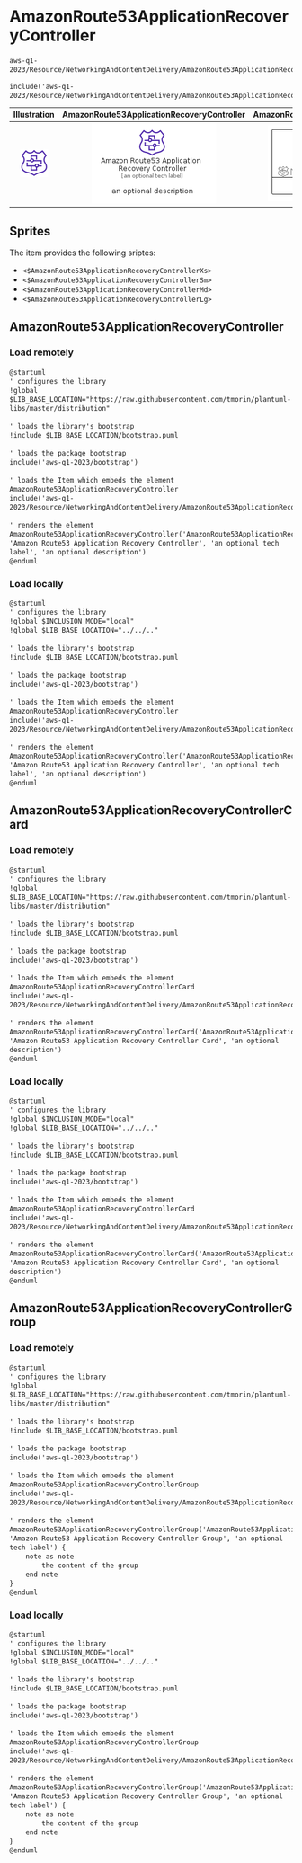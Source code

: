 # AmazonRoute53ApplicationRecoveryController


```text
aws-q1-2023/Resource/NetworkingAndContentDelivery/AmazonRoute53ApplicationRecoveryController
```

```text
include('aws-q1-2023/Resource/NetworkingAndContentDelivery/AmazonRoute53ApplicationRecoveryController')
```



| Illustration | AmazonRoute53ApplicationRecoveryController | AmazonRoute53ApplicationRecoveryControllerCard | AmazonRoute53ApplicationRecoveryControllerGroup |
| :---: | :---: | :---: | :---: |
| ![illustration for Illustration](../../../aws-q1-2023/Resource/NetworkingAndContentDelivery/AmazonRoute53ApplicationRecoveryController.png) | ![illustration for AmazonRoute53ApplicationRecoveryController](../../../aws-q1-2023/Resource/NetworkingAndContentDelivery/AmazonRoute53ApplicationRecoveryController.Local.png) | ![illustration for AmazonRoute53ApplicationRecoveryControllerCard](../../../aws-q1-2023/Resource/NetworkingAndContentDelivery/AmazonRoute53ApplicationRecoveryControllerCard.Local.png) | ![illustration for AmazonRoute53ApplicationRecoveryControllerGroup](../../../aws-q1-2023/Resource/NetworkingAndContentDelivery/AmazonRoute53ApplicationRecoveryControllerGroup.Local.png) |



## Sprites
The item provides the following sriptes:

- `<$AmazonRoute53ApplicationRecoveryControllerXs>`
- `<$AmazonRoute53ApplicationRecoveryControllerSm>`
- `<$AmazonRoute53ApplicationRecoveryControllerMd>`
- `<$AmazonRoute53ApplicationRecoveryControllerLg>`





## AmazonRoute53ApplicationRecoveryController

### Load remotely
```plantuml
@startuml
' configures the library
!global $LIB_BASE_LOCATION="https://raw.githubusercontent.com/tmorin/plantuml-libs/master/distribution"

' loads the library's bootstrap
!include $LIB_BASE_LOCATION/bootstrap.puml

' loads the package bootstrap
include('aws-q1-2023/bootstrap')

' loads the Item which embeds the element AmazonRoute53ApplicationRecoveryController
include('aws-q1-2023/Resource/NetworkingAndContentDelivery/AmazonRoute53ApplicationRecoveryController')

' renders the element
AmazonRoute53ApplicationRecoveryController('AmazonRoute53ApplicationRecoveryController', 'Amazon Route53 Application Recovery Controller', 'an optional tech label', 'an optional description')
@enduml
```

### Load locally
```plantuml
@startuml
' configures the library
!global $INCLUSION_MODE="local"
!global $LIB_BASE_LOCATION="../../.."

' loads the library's bootstrap
!include $LIB_BASE_LOCATION/bootstrap.puml

' loads the package bootstrap
include('aws-q1-2023/bootstrap')

' loads the Item which embeds the element AmazonRoute53ApplicationRecoveryController
include('aws-q1-2023/Resource/NetworkingAndContentDelivery/AmazonRoute53ApplicationRecoveryController')

' renders the element
AmazonRoute53ApplicationRecoveryController('AmazonRoute53ApplicationRecoveryController', 'Amazon Route53 Application Recovery Controller', 'an optional tech label', 'an optional description')
@enduml
```

## AmazonRoute53ApplicationRecoveryControllerCard

### Load remotely
```plantuml
@startuml
' configures the library
!global $LIB_BASE_LOCATION="https://raw.githubusercontent.com/tmorin/plantuml-libs/master/distribution"

' loads the library's bootstrap
!include $LIB_BASE_LOCATION/bootstrap.puml

' loads the package bootstrap
include('aws-q1-2023/bootstrap')

' loads the Item which embeds the element AmazonRoute53ApplicationRecoveryControllerCard
include('aws-q1-2023/Resource/NetworkingAndContentDelivery/AmazonRoute53ApplicationRecoveryController')

' renders the element
AmazonRoute53ApplicationRecoveryControllerCard('AmazonRoute53ApplicationRecoveryControllerCard', 'Amazon Route53 Application Recovery Controller Card', 'an optional description')
@enduml
```

### Load locally
```plantuml
@startuml
' configures the library
!global $INCLUSION_MODE="local"
!global $LIB_BASE_LOCATION="../../.."

' loads the library's bootstrap
!include $LIB_BASE_LOCATION/bootstrap.puml

' loads the package bootstrap
include('aws-q1-2023/bootstrap')

' loads the Item which embeds the element AmazonRoute53ApplicationRecoveryControllerCard
include('aws-q1-2023/Resource/NetworkingAndContentDelivery/AmazonRoute53ApplicationRecoveryController')

' renders the element
AmazonRoute53ApplicationRecoveryControllerCard('AmazonRoute53ApplicationRecoveryControllerCard', 'Amazon Route53 Application Recovery Controller Card', 'an optional description')
@enduml
```

## AmazonRoute53ApplicationRecoveryControllerGroup

### Load remotely
```plantuml
@startuml
' configures the library
!global $LIB_BASE_LOCATION="https://raw.githubusercontent.com/tmorin/plantuml-libs/master/distribution"

' loads the library's bootstrap
!include $LIB_BASE_LOCATION/bootstrap.puml

' loads the package bootstrap
include('aws-q1-2023/bootstrap')

' loads the Item which embeds the element AmazonRoute53ApplicationRecoveryControllerGroup
include('aws-q1-2023/Resource/NetworkingAndContentDelivery/AmazonRoute53ApplicationRecoveryController')

' renders the element
AmazonRoute53ApplicationRecoveryControllerGroup('AmazonRoute53ApplicationRecoveryControllerGroup', 'Amazon Route53 Application Recovery Controller Group', 'an optional tech label') {
    note as note
        the content of the group
    end note
}
@enduml
```

### Load locally
```plantuml
@startuml
' configures the library
!global $INCLUSION_MODE="local"
!global $LIB_BASE_LOCATION="../../.."

' loads the library's bootstrap
!include $LIB_BASE_LOCATION/bootstrap.puml

' loads the package bootstrap
include('aws-q1-2023/bootstrap')

' loads the Item which embeds the element AmazonRoute53ApplicationRecoveryControllerGroup
include('aws-q1-2023/Resource/NetworkingAndContentDelivery/AmazonRoute53ApplicationRecoveryController')

' renders the element
AmazonRoute53ApplicationRecoveryControllerGroup('AmazonRoute53ApplicationRecoveryControllerGroup', 'Amazon Route53 Application Recovery Controller Group', 'an optional tech label') {
    note as note
        the content of the group
    end note
}
@enduml
```

